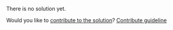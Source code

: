 
There is no solution yet.

Would you like to [contribute to the solution](https://github.com/BFEdev/BFE.dev-solutions/blob/main/question/can-you-explain-what-react-fiber-is_en.md)? [Contribute guideline](https://github.com/BFEdev/BFE.dev-solutions#how-to-contribute)
